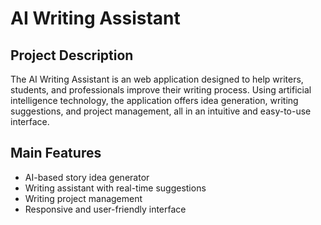 <h1>AI Writing Assistant</h1>

<h2>Project Description</h2>
<p>The AI Writing Assistant is an web application designed to help writers, students, and professionals improve their writing process. Using artificial intelligence technology, the application offers idea generation, writing suggestions, and project management, all in an intuitive and easy-to-use interface.</p>

<h2>Main Features</h2>
<ul>
<li> AI-based story idea generator</li>
<li>Writing assistant with real-time suggestions</li>
<li>Writing project management</li>
<li>Responsive and user-friendly interface</li>
</ul>

